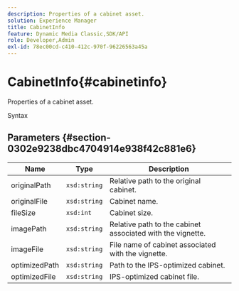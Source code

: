 ```yaml
---
description: Properties of a cabinet asset.
solution: Experience Manager
title: CabinetInfo
feature: Dynamic Media Classic,SDK/API
role: Developer,Admin
exl-id: 78ec00cd-c410-412c-970f-96226563a45a
---
```

# CabinetInfo{#cabinetinfo}

Properties of a cabinet asset.

 Syntax 

## Parameters {#section-0302e9238dbc4704914e938f42c881e6}

|  Name  | Type  | Description  |
|---|---|---|
|  originalPath  | `xsd:string`  | Relative path to the original cabinet.  |
|  originalFile  | `xsd:string`  | Cabinet name.  |
|  fileSize  | `xsd:int`  | Cabinet size.  |
|  imagePath  | `xsd:string`  | Relative path to the cabinet associated with the vignette.  |
|  imageFile  | `xsd:string`  | File name of cabinet associated with the vignette.  |
|  optimizedPath  | `xsd:string`  | Path to the IPS-optimized cabinet.  |
|  optimizedFile  | `xsd:string`  | IPS-optimized cabinet file.  |
